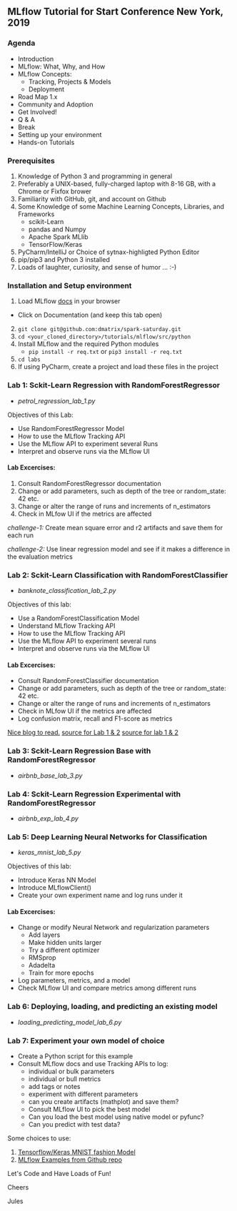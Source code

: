 
## MLflow Tutorial for Start Conference New York, 2019

### Agenda
 * Introduction
 * MLflow: What, Why, and How
  * MLflow Concepts: 
    * Tracking, Projects & Models
    * Deployment
  * Road Map 1.x
  * Community and Adoption
  * Get Involved!
 * Q & A
 * Break
 * Setting up your environment
 * Hands-on Tutorials
 
### Prerequisites 
1. Knowledge of Python 3 and programming in general
2. Preferably a UNIX-based, fully-charged laptop with 8-16 GB, with a Chrome or Fixfox brower
3. Familiarity with GitHub, git, and account on Github
4. Some Knowledge of some Machine Learning Concepts, Libraries, and Frameworks 
     * scikit-Learn
     * pandas and Numpy
     * Apache Spark MLlib
     * TensorFlow/Keras
5. PyCharm/IntelliJ or Choice of sytnax-highligted Python Editor
6. pip/pip3 and Python 3 installed
7. Loads of laughter, curiosity, and sense of humor ... :-)

### Installation and Setup environment

1. Load MLflow [docs](https://mlflow.org) in your browser
 * Click on Documentation (and keep this tab open)
2. `git clone git@github.com:dmatrix/spark-saturday.git`
3. `cd <your_cloned_directory>/tutorials/mlflow/src/python`
4. Install MLflow and the required Python modules 
    * `pip install -r req.txt` or `pip3 install -r req.txt`
5. `cd labs`
6. If using PyCharm, create a project and load these files in the project

### Lab 1: Sckit-Learn Regression with RandomForestRegressor 
 * _petrol_regression_lab_1.py_
 
 Objectives of this Lab: 
 
 * Use RandomForestRegressor Model
 * How to use the MLflow Tracking API
 * Use the MLflow API to experiment several Runs
 * Interpret and observe runs via the MLflow UI
 
#### Lab Excercises: 

 1. Consult RandomForestRegressor documentation
 2. Change or add parameters, such as depth of the tree or random_state: 42 etc.
 3. Change or alter the range of runs and increments of n_estimators
 4. Check in MLfow UI if the metrics are affected
 
 *challenge-1:* Create mean square error and r2 artifacts and save them for each run
 
 *challenge-2:* Use linear regression model and see if it makes a difference in the evaluation metrics

### Lab 2: Sckit-Learn Classification with RandomForestClassifier
 * _banknote_classification_lab_2.py_
 
Objectives of this lab:
 * Use a RandomForestClassification Model
 * Understand MLflow Tracking API
 * How to use the MLflow Tracking API
 * Use the MLflow API to experiment several runs
 * Interpret and observe runs via the MLflow UI
 
#### Lab Excercises: 
  * Consult RandomForestClassifier documentation
  * Change or add parameters, such as depth of the tree or random_state: 42 etc.
  * Change or alter the range of runs and increments of n_estimators
  * Check in MLfow UI if the metrics are affected
  * Log confusion matrix, recall and F1-score as metrics
  
 [Nice blog to read.](https://joshlawman.com/metrics-classification-report-breakdown-precision-recall-f1/)
 [source for Lab 1 & 2](https://stackabuse.com/random-forest-algorithm-with-python-and-scikit-learn/)
 [source for lab 1 & 2](https://archive.ics.uci.edu/ml/datasets/banknote+authentication)

### Lab 3: Sckit-Learn Regression Base with RandomForestRegressor 
 * _airbnb_base_lab_3.py_
### Lab 4: Sckit-Learn Regression Experimental with RandomForestRegressor 
 * _airbnb_exp_lab_4.py_
### Lab 5: Deep Learning Neural Networks for Classification
* _keras_mnist_lab_5.py_

Objectives of this lab:
 * Introduce Keras NN Model
 * Introduce MLflowClient()
 * Create your own experiment name and log runs under it
 
#### Lab Excercises: 
 * Change or modify Neural Network and regularization parameters
    * Add layers
    * Make hidden units larger
    * Try a different optimizer
     * RMSprop
     * Adadelta
    * Train for more epochs
 * Log parameters, metrics, and a model
 * Check MLflow UI and compare metrics among different runs

### Lab 6: Deploying, loading, and predicting an existing model 
* _loading_predicting_model_lab_6.py_

### Lab 7: Experiment your own model of choice

 * Create a Python script for this example
 * Consult MLflow docs and use Tracking APIs to log:
    * individual or bulk parameters
    * individual or bull metrics
    * add tags or notes
    * experiment with different parameters
    * can you create artifacts (mathplot) and save them?
    * Consult MLflow UI to pick the best model
    * Can you load the best model using native model or pyfunc?
    * Can you predict with test data?
    
Some choices to use:

1. [Tensorflow/Keras MNIST fashion Model](https://www.tensorflow.org/tutorials/keras/basic_classification)
2. [MLflow Examples from Github repo](https://github.com/mlflow/mlflow/tree/master/examples)

Let's Code and Have Loads of Fun!

Cheers

Jules
